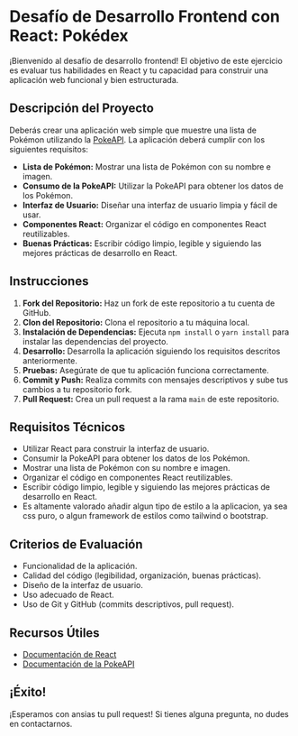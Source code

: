 # Desafío de Desarrollo Frontend con React: Pokédex

¡Bienvenido al desafío de desarrollo frontend! El objetivo de este ejercicio es evaluar tus habilidades en React y tu capacidad para construir una aplicación web funcional y bien estructurada.

## Descripción del Proyecto

Deberás crear una aplicación web simple que muestre una lista de Pokémon utilizando la [PokeAPI](https://pokeapi.co/). La aplicación deberá cumplir con los siguientes requisitos:

* **Lista de Pokémon:** Mostrar una lista de Pokémon con su nombre e imagen.
* **Consumo de la PokeAPI:** Utilizar la PokeAPI para obtener los datos de los Pokémon.
* **Interfaz de Usuario:** Diseñar una interfaz de usuario limpia y fácil de usar.
* **Componentes React:** Organizar el código en componentes React reutilizables.
* **Buenas Prácticas:** Escribir código limpio, legible y siguiendo las mejores prácticas de desarrollo en React.

## Instrucciones

1.  **Fork del Repositorio:** Haz un fork de este repositorio a tu cuenta de GitHub.
2.  **Clon del Repositorio:** Clona el repositorio a tu máquina local.
3.  **Instalación de Dependencias:** Ejecuta `npm install` o `yarn install` para instalar las dependencias del proyecto.
4.  **Desarrollo:** Desarrolla la aplicación siguiendo los requisitos descritos anteriormente.
5.  **Pruebas:** Asegúrate de que tu aplicación funciona correctamente.
6.  **Commit y Push:** Realiza commits con mensajes descriptivos y sube tus cambios a tu repositorio fork.
7.  **Pull Request:** Crea un pull request a la rama `main` de este repositorio.

## Requisitos Técnicos

* Utilizar React para construir la interfaz de usuario.
* Consumir la PokeAPI para obtener los datos de los Pokémon.
* Mostrar una lista de Pokémon con su nombre e imagen.
* Organizar el código en componentes React reutilizables.
* Escribir código limpio, legible y siguiendo las mejores prácticas de desarrollo en React.
* Es altamente valorado añadir algun tipo de estilo a la aplicacion, ya sea css puro, o algun framework de estilos como tailwind o bootstrap.

## Criterios de Evaluación

* Funcionalidad de la aplicación.
* Calidad del código (legibilidad, organización, buenas prácticas).
* Diseño de la interfaz de usuario.
* Uso adecuado de React.
* Uso de Git y GitHub (commits descriptivos, pull request).

## Recursos Útiles

* [Documentación de React](https://reactjs.org/)
* [Documentación de la PokeAPI](https://pokeapi.co/docs/v2)

## ¡Éxito!

¡Esperamos con ansias tu pull request! Si tienes alguna pregunta, no dudes en contactarnos.